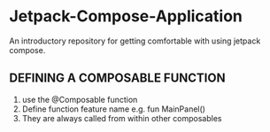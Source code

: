# Jetpack-Compose-Application
An introductory repository for getting comfortable with using jetpack compose.

## DEFINING A COMPOSABLE FUNCTION

1. use the @Composable function
2. Define function feature name e.g. fun MainPanel()
3. They are always called from within other composables
